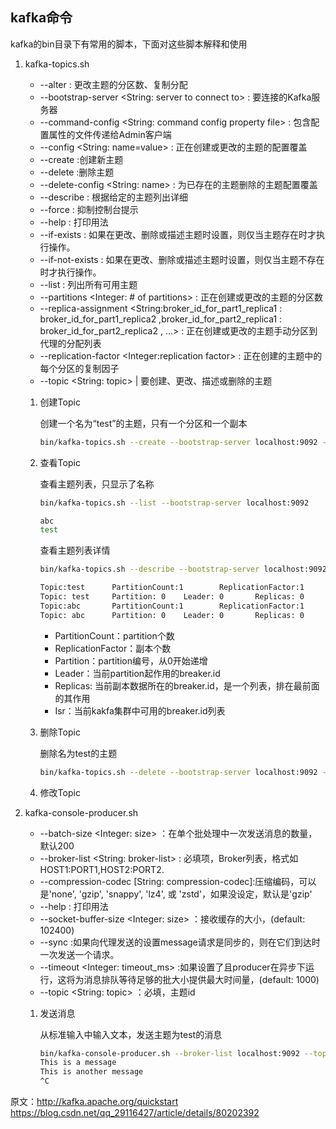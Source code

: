 ## kafka命令

kafka的bin目录下有常用的脚本，下面对这些脚本解释和使用

1. kafka-topics.sh

    * --alter : 更改主题的分区数、复制分配
    * --bootstrap-server <String: server to connect to> : 要连接的Kafka服务器
    * --command-config <String: command config property file> : 包含配置属性的文件传递给Admin客户端
    * --config <String: name=value> : 正在创建或更改的主题的配置覆盖
    * --create  :创建新主题              
    * --delete  :删除主题
    * --delete-config <String: name> : 为已存在的主题删除的主题配置覆盖
    * --describe : 根据给定的主题列出详细
    * --force : 抑制控制台提示             
    * --help  : 打印用法           
    * --if-exists : 如果在更改、删除或描述主题时设置，则仅当主题存在时才执行操作。                      
    * --if-not-exists : 如果在更改、删除或描述主题时设置，则仅当主题不存在时才执行操作。                       
    * --list : 列出所有可用主题  
    * --partitions <Integer: # of partitions> : 正在创建或更改的主题的分区数          
    * --replica-assignment <String:broker_id_for_part1_replica1 : broker_id_for_part1_replica2 ,broker_id_for_part2_replica1 : broker_id_for_part2_replica2 , ...> : 正在创建或更改的主题手动分区到代理的分配列表
    * --replication-factor <Integer:replication factor> : 正在创建的主题中的每个分区的复制因子       
    * --topic <String: topic> | 要创建、更改、描述或删除的主题

    1. 创建Topic

        创建一个名为“test”的主题，只有一个分区和一个副本

        ```bash
        bin/kafka-topics.sh --create --bootstrap-server localhost:9092 --replication-factor 1 --partitions 1 --topic test
        ```

    2. 查看Topic

        查看主题列表，只显示了名称

        ```bash
        bin/kafka-topics.sh --list --bootstrap-server localhost:9092

        abc
        test
        ```
        
        查看主题列表详情

        ```bash
        bin/kafka-topics.sh --describe --bootstrap-server localhost:9092

        Topic:test      PartitionCount:1        ReplicationFactor:1     Configs:segment.bytes=1073741824
        Topic: test     Partition: 0    Leader: 0       Replicas: 0     Isr: 0
        Topic:abc       PartitionCount:1        ReplicationFactor:1     Configs:segment.bytes=1073741824
        Topic: abc      Partition: 0    Leader: 0       Replicas: 0     Isr: 0
        ```

        * PartitionCount：partition个数 
        * ReplicationFactor：副本个数 
        * Partition：partition编号，从0开始递增 
        * Leader：当前partition起作用的breaker.id 
        * Replicas: 当前副本数据所在的breaker.id，是一个列表，排在最前面的其作用 
        * Isr：当前kakfa集群中可用的breaker.id列表

    3. 删除Topic

        删除名为test的主题

        ```bash
        bin/kafka-topics.sh --delete --bootstrap-server localhost:9092 --topic test
        ```

    4. 修改Topic

2. kafka-console-producer.sh

    * --batch-size <Integer: size> ：在单个批处理中一次发送消息的数量，默认200      
    * --broker-list <String: broker-list> : 必填项，Broker列表，格式如 HOST1:PORT1,HOST2:PORT2.    
    * --compression-codec [String: compression-codec]:压缩编码，可以是'none', 'gzip', 'snappy', 'lz4', 或 'zstd'，如果没设定，默认是'gzip'                
    * --help : 打印用法      
    * --socket-buffer-size <Integer: size> ：接收缓存的大小，(default: 102400)          
    * --sync :如果向代理发送的设置message请求是同步的，则在它们到达时一次发送一个请求。           
    * --timeout <Integer: timeout_ms> :如果设置了且producer在异步下运行，这将为消息排队等待足够的批大小提供最大时间量，(default: 1000) 
    * --topic <String: topic> ：必填，主题id        

    1. 发送消息

        从标准输入中输入文本，发送主题为test的消息

        ```bash
        bin/kafka-console-producer.sh --broker-list localhost:9092 --topic test
        This is a message
        This is another message
        ^C
        ```

原文：http://kafka.apache.org/quickstart
https://blog.csdn.net/qq_29116427/article/details/80202392
